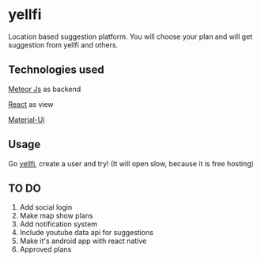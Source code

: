 # yellfi
Location based suggestion platform. You will choose your plan and will get suggestion from yellfi and others.
## Technologies used
[Meteor Js](https://www.meteor.com/) as backend

[React](https://facebook.github.io/react/) as view

[ Material-Ui](http://www.material-ui.com/#/) 
## Usage
Go [yellfi](http://www.yellfi.com/), create a user and try! (It will open slow, because it is free hosting)
## TO DO
1. Add social login
2. Make map show plans
3. Add notification system
4. Include youtube data api for suggestions
5. Make it's android app with react native
6. Approved plans